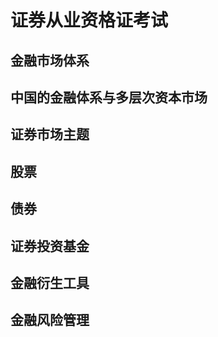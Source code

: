 # 证券从业资格证考试

## 金融市场体系

## 中国的金融体系与多层次资本市场

## 证券市场主题

## 股票

## 债券

## 证券投资基金

## 金融衍生工具

## 金融风险管理